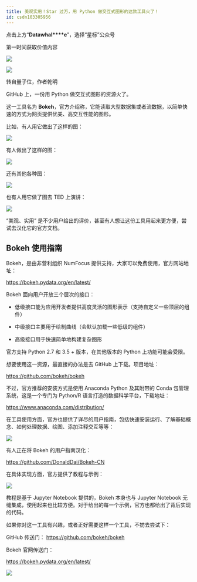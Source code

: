 ```yaml
---
title: 美观实用！Star 过万，用 Python 做交互式图形的这款工具火了！
id: csdn103305956
---
```


点击上方“**Datawhal****e**”，选择“星标”公众号

第一时间获取价值内容

![](../img/a15b1f5f93c22f4effed2d654254eb27.png)

![](../img/e88dbe08875e27213da897c1963ffcc6.png)

转自量子位，作者乾明

GitHub 上，一份用 Python 做交互式图形的资源火了。

这一工具名为 **Bokeh**，官方介绍称，它能读取大型数据集或者流数据，以简单快速的方式为网页提供优美、高交互性能的图形。

比如，有人用它做出了这样的图：

![](../img/58056326cda080c2b13cee9ca3c2a189.png)

有人做出了这样的图：

![](../img/4bac32c231edb4965df0c14b964858f8.png)

还有其他各种图：

![](../img/7d85f96d4e07a479a5e7c4ffa5f93ac1.png)

也有人用它做了图去 TED 上演讲：

![](../img/fb61c704aae4fea1efb660c05c81d73e.png)

“美观、实用” 是不少用户给出的评价，甚至有人想让这份工具用起来更方便，尝试去汉化它的官方文档。

## Bokeh 使用指南

Bokeh，是由非营利组织 NumFocus 提供支持，大家可以免费使用，官方网站地址：

https://bokeh.pydata.org/en/latest/

Bokeh 面向用户开放三个层次的接口：

*   低级接口能为应用开发者提供高度灵活的图形表示（支持自定义一些顶层的组件）

*   中级接口主要用于绘制曲线（会默认加载一些低级的组件）

*   高级接口用于快速简单地构建复杂图形

官方支持 Python 2.7 和 3.5 + 版本，在其他版本的 Python 上功能可能会受限。

想要使用这一资源，最直接的办法是去 GitHub 上下载。项目地址：

https://github.com/bokeh/bokeh

不过，官方推荐的安装方式是使用 Anaconda Python 及其附带的 Conda 包管理系统，这是一个专门为 Python/R 语言打造的数据科学平台，下载地址：

https://www.anaconda.com/distribution/

在工具使用方面，官方也提供了详尽的用户指南，包括快速安装运行、了解基础概念、如何处理数据、绘图、添加注释交互等等：

![](../img/a2de64ff169ea0cdc72de1e128abff81.png)

有人正在将 Bokeh 的用户指南汉化：

https://github.com/DonaldDai/Bokeh-CN

在具体实现方面，官方提供了教程与示例：

![](../img/3505ff8876379292465c3c078e109b12.png)

教程是基于 Jupyter Notebook 提供的，Bokeh 本身也与 Jupyter Notebook 无缝集成，使用起来也比较方便。对于给出的每一个示例，官方也都给出了背后实现的代码。

如果你对这一工具有兴趣，或者正好需要这样一个工具，不妨去尝试下：

GitHub 传送门：
https://github.com/bokeh/bokeh

Bokeh 官网传送门：

https://bokeh.pydata.org/en/latest/

![](../img/211d60612d3e67214340478eacd75b86.png)